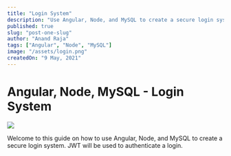 ```yaml
---
title: "Login System"
description: "Use Angular, Node, and MySQL to create a secure login system. Uses BCrypt, JWT, and HTTP interceptor to secure the application."
published: true
slug: "post-one-slug"
author: "Anand Raja"
tags: ["Angular", "Node", "MySQL"]
image: "/assets/login.png"
createdOn: "9 May, 2021"
---
```


<h1>Angular, Node, MySQL - Login System</h1>

<div class="container">
  <img src="/assets/login.png" />
  <p>Welcome to this guide on how to use Angular, Node, and MySQL to create a secure login system. JWT will be used to authenticate a login.</p>
